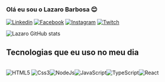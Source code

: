 ### Olá eu sou o Lazaro Barbosa 😊

[![Linkedin](https://img.shields.io/badge/LinkedIn-0077B5?style=for-the-badge&logo=linkedin&logoColor=white)](https://www.linkedin.com/in/lazaro-barbosa-2347591b0/)
[![Facebook](https://img.shields.io/badge/Facebook-1877F2?style=for-the-badge&logo=facebook&logoColor=white)](https://www.facebook.com/lazaro.barbosa.543/)
[![Instagram](https://img.shields.io/badge/Instagram-E4405F?style=for-the-badge&logo=instagram&logoColor=white)](https://www.instagram.com/lazaroangelov/)
[![Twitch](https://img.shields.io/badge/Twitch-9146FF?style=for-the-badge&logo=twitch&logoColor=white)](https://www.twitch.tv/cloneex3)

![Lazaro GitHub stats](https://github-readme-stats-puce-rho-60.vercel.app/api?username=LazaroBarbosa&show_icons=true&theme=onedark)

## Tecnologias que eu uso no meu dia

<div style="display: inline_block"><br/>
  <img aling="center" alt="HTML5" src="https://img.shields.io/badge/HTML5-E34F26?style=for-the-badge&logo=html5&logoColor=white" />
   <img aling="center" alt="Css3" src="https://img.shields.io/badge/CSS3-1572B6?style=for-the-badge&logo=css3&logoColor=white" /><img aling="center" alt="NodeJs" src="https://img.shields.io/badge/Node.js-43853D?style=for-the-badge&logo=node.js&logoColor=white" /><img aling="center" alt="JavaScript" src="https://img.shields.io/badge/JavaScript-F7DF1E?style=for-the-badge&logo=javascript&logoColor=black" /><img aling="center" alt="TypeScript" src="https://img.shields.io/badge/TypeScript-007ACC?style=for-the-badge&logo=typescript&logoColor=white" /><img aling="center" alt="React" src="https://img.shields.io/badge/React-20232A?style=for-the-badge&logo=react&logoColor=61DAFB"/>
  </div>
